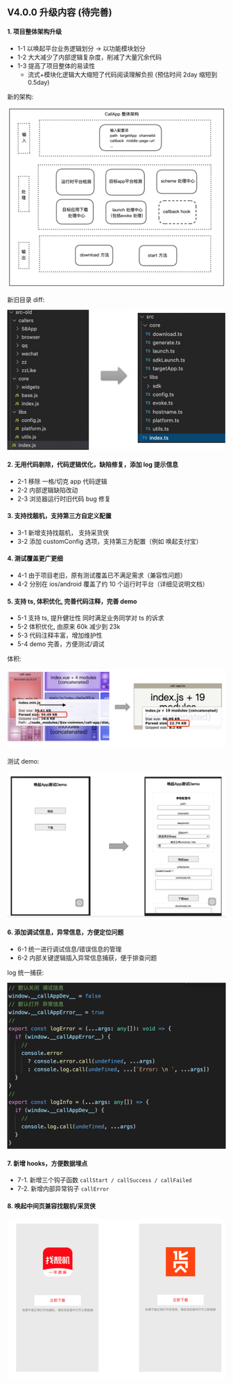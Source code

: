 ## V4.0.0 升级内容 (待完善)

#### 1. 项目整体架构升级

- 1-1 以唤起平台业务逻辑划分 -> 以功能模块划分
- 1-2 大大减少了内部逻辑复杂度，削减了大量冗余代码
- 1-3 提高了项目整体的易读性
  - 流式+模块化逻辑大大缩短了代码阅读理解负担 (预估时间 2day 缩短到 0.5day)

新的架构:

<img src="./img/new-arch.png" alt="pic">

新旧目录 diff:

<img src="./img/arch-diff.png" alt="pic">

#### 2. 无用代码剔除，代码逻辑优化，缺陷修复，添加 log 提示信息

- 2-1 移除 一格/切克 app 代码逻辑
- 2-2 内部逻辑缺陷改动
- 2-3 浏览器运行时旧代码 bug 修复

#### 3. 支持找靓机，支持第三方自定义配置

- 3-1 新增支持找靓机， 支持采货侠
- 3-2 添加 customConfig 选项，支持第三方配置（例如 唤起支付宝）

#### 4. 测试覆盖更广更细

- 4-1 由于项目老旧，原有测试覆盖已不满足需求（兼容性问题）
- 4-2 分别在 ios/android 覆盖了约 10 个运行时平台（详细见说明文档）

#### 5. 支持 ts, 体积优化, 完善代码注释，完善 demo

- 5-1 支持 ts, 提升健壮性 同时满足业务同学对 ts 的诉求
- 5-2 体积优化, 由原来 60k 减少到 23k
- 5-3 代码注释丰富，增加维护性
- 5-4 demo 完善，方便测试/调试

体积:

<img src="./img/size-diff.png">

测试 demo:

<img src="./img/demo-diff.png">

#### 6. 添加调试信息，异常信息，方便定位问题

- 6-1 统一进行调试信息/错误信息的管理
- 6-2 内部关键逻辑插入异常信息捕获，便于排查问题

log 统一捕获:

<img src="./img/loginfo.png">

#### 7. 新增 hooks，方便数据埋点

- 7-1. 新增三个钩子函数 `callStart / callSuccess / callFailed`
- 7-2. 新增内部异常钩子 `callError`

#### 8. 唤起中间页兼容找靓机/采货侠

<img src="./img/mid-page.png">
